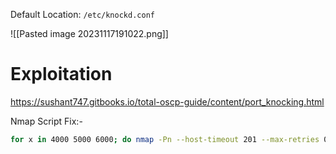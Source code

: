 Default Location: `/etc/knockd.conf`

![[Pasted image 20231117191022.png]]
# Exploitation
https://sushant747.gitbooks.io/total-oscp-guide/content/port_knocking.html

Nmap Script Fix:-
```sh
for x in 4000 5000 6000; do nmap -Pn --host-timeout 201 --max-retries 0 -p $x [server_ip_address]; done
```